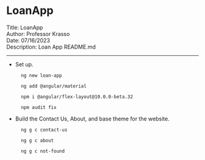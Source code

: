 # LoanApp

Title: LoanApp  
Author: Professor Krasso  
Date: 07/16/2023  
Description: Loan App README.md

---

* Set up.

        ng new loan-app

        ng add @angular/material 

        npm i @angular/flex-layout@10.0.0-beta.32

        npm audit fix

* Build the Contact Us, About, and base theme for the website.  

        ng g c contact-us

        ng g c about

        ng g c not-found


